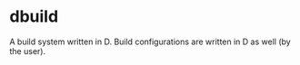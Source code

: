 # dbuild

A build system written in D. Build configurations are written in D as well (by the user).
